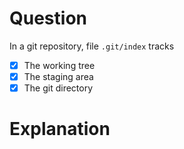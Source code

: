 # Question
In a git repository, file `.git/index` tracks 
- [x] The working tree 
- [x] The staging area
- [x] The git directory

# Explanation
